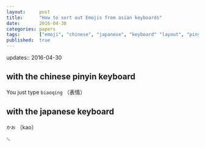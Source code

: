 ```yaml
---
layout:     post
title:      "How to sort out Emojis from asian keyboards"
date:       2016-04-30
categories: papers
tags:       ["emoji", "chinese", "japanese", "keyboard" "layout", "pinyin", ]
published:  true
---
```


updates:: 2016-04-30

## with the chinese pinyin keyboard

You just type `biaoqing` （表情）

## with the japanese keyboard

`かお` （kao）

␄
